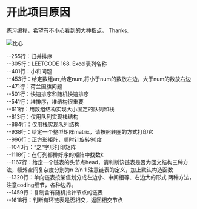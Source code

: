 # 开此项目原因


练习编程，希望有不小心看到的大神指点。
Thanks.

![比心](https://i.loli.net/2019/04/09/5cac3d905db04.gif)

--255行：归并排序  
--305行：LEETCODE 168. Excel表列名称  
--401行：小和问题  
--453行：给定数组arr,给定num,将小于num的数放左边，大于num的数放右边  
--471行：荷兰国旗问题  
--501行：快速排序和随机快速排序  
--541行：堆排序，堆结构很重要  
--611行：用数组结构实现大小固定的队列和栈  
--813行：仅用队列实现栈结构  
--884行：仅用栈实现队列结构  
--938行：给定一个整型矩阵matrix，请按照转圈的方式打印它  
--996行：正方形矩阵，顺时针旋转90度  
--1043行：“之“字形打印矩阵  
--1118行：在行列都排好序的矩阵中找数k  
--1167行：给定一个链表的头节点head，请判断该链表是否为回文结构三种方法，额外空间复杂度分别为n 2/n 1 注意链表的定义，加上默认构造函数  
--1320行：单向链表按某值划分成左边小、中间相等、右边大的形式 两种方法，注意coding细节，各种边界。  
--1459行：复制含有随机指针节点的链表  
--1618行：判断有环链表是否相交，返回相交节点